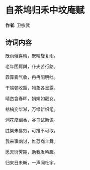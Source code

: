 # 自茶坞归禾中坟庵赋

**作者**: 卫宗武

## 诗词内容

既雨俄喜晴，既晴旋复雨。

老年困肩舆，仆夫苦行路。

霏霏雾气收，冉冉阳明吐。

干端顿收豁，物象各呈露。

晴峦含春晖，娟娟如靓女。

枯槁变华滋，万绿新织组。

涧花度幽香，谷鸟试新语。

胜槩未易穷，可挹不可取。

我来事幽讨，惟恐商羊舞。

愿天衍霁期，助我发吟趣。

归来日未晡，一声闻杜宇。

